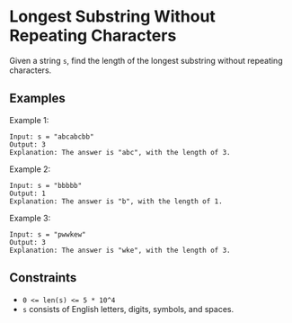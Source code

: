 # Longest Substring Without Repeating Characters

Given a string `s`, find the length of the longest substring without repeating characters.

## Examples

Example 1:

```
Input: s = "abcabcbb"
Output: 3
Explanation: The answer is "abc", with the length of 3.
```

Example 2:

```
Input: s = "bbbbb"
Output: 1
Explanation: The answer is "b", with the length of 1.
```

Example 3:

```
Input: s = "pwwkew"
Output: 3
Explanation: The answer is "wke", with the length of 3.
```

## Constraints

- `0 <= len(s) <= 5 * 10^4`
- `s` consists of English letters, digits, symbols, and spaces.